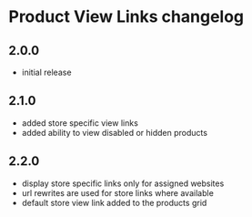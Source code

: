 # Product View Links changelog

## 2.0.0
 * initial release

## 2.1.0
 * added store specific view links
 * added ability to view disabled or hidden products
 
## 2.2.0
 * display store specific links only for assigned websites
 * url rewrites are used for store links where available
 * default store view link added to the products grid